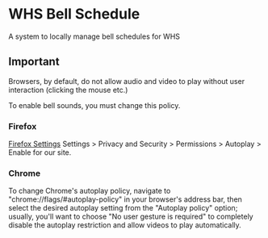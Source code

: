 # WHS Bell Schedule

A system to locally manage bell schedules for WHS

## Important

Browsers, by default, do not allow audio and video to play without user interaction (clicking the mouse etc.)

To enable bell sounds, you must change this policy.

### Firefox

[Firefox Settings](https://support.mozilla.org/en-US/kb/block-autoplay)
Settings > Privacy and Security > Permissions > Autoplay > Enable for our site.

### Chrome

To change Chrome's autoplay policy, navigate to "chrome://flags/#autoplay-policy" in your browser's address bar, then select the desired autoplay setting from the "Autoplay policy" option; usually, you'll want to choose "No user gesture is required" to completely disable the autoplay restriction and allow videos to play automatically.
